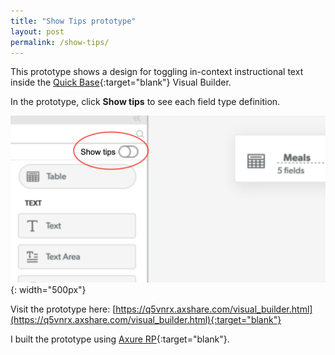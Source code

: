 ```yaml
---
title: "Show Tips prototype"
layout: post
permalink: /show-tips/
---
```

This prototype shows a design for toggling in-context instructional text inside the [Quick Base](https://www.quickbase.com){:target="blank"} Visual Builder.

In the prototype, click **Show tips** to see each field type definition.

![](/assets/images/show-tips.png){: width="500px"}

Visit the prototype here: [https://q5vnrx.axshare.com/visual_builder.html](https://q5vnrx.axshare.com/visual_builder.html){:target="blank"}

I built the prototype using [Axure RP](https://www.axure.com/){:target="blank"}.
